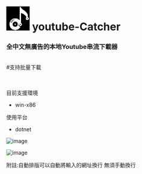 # ![image](https://github.com/mokuri9518/youtube-Catcher/blob/main/mp3%20catch/mp3%20catch/bin/Debug/net8.0-windows/AppData/catch%20pixel.png?raw=true) youtube-Catcher
### 全中文無廣告的本地Youtube串流下載器
<br/>
#支持批量下載
<br/>
<br/>
<br/>

目前支援環境
- win-x86

使用平台
- dotnet

![image](https://github.com/user-attachments/assets/f3e5dff0-1f28-4da5-9bb4-b9f889dbfb60)

![image](https://github.com/user-attachments/assets/12e15b26-4f48-4514-b3a3-67b139c04d86)


附註:自動排版可以自動將輸入的網址換行
無須手動換行
